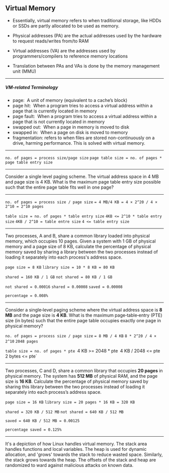 ## Virtual Memory
- Essentially, virtual memory refers to when traditional storage, like HDDs or SSDs are partly allocated to be used as memory.

- Physical addresses (PA) are the actual addresses used by the hardware to request reads/writes from/to RAM
- Virtual addresses (VA) are the addresses used by programmers/compilers to reference memory locations
- Translation between PAs and VAs is done by the memory management unit (MMU)

---
##### VM-related Terminology
- page:  A unit of memory (equivalent to a cache’s block)
- page hit:  When a program tries to access a virtual address within a page that is currently located in memory
- page fault:  When a program tries to access a virtual address within a page that is not currently located in memory
- swapped out:  When a page in memory is moved to disk
- swapped in:  When a page on disk is moved to memory
- fragmentation: refers to when files are stored non-continuously on a drive, harming performance. This is solved with virtual memory.

---

`no. of pages = process size/page size`
`page table size = no. of pages * page table entry size`

---

Consider a single level paging scheme. The virtual address space in 4 MB and page size is 4 KB. What is the maximum page table entry size possible such that the entire page table fits well in one page?

---

`no. of pages = process size / page size`
`= 4 MB/4 KB = 4 × 2^20 / 4 × 2^10 = 2^10 pages`

`table size = no. of pages * table entry size`
`4KB <= 2^10 * table entry size`
`4KB / 2^10 = table entre size`
`4 <= table entry size`

---

Two processes, A and B, share a common library loaded into physical memory, which occupies 10 pages. Given a system with 1 GB of physical memory and a page size of 8 KB, calculate the percentage of physical memory saved by sharing a library between the two processes instead of loading it separately into each process's address space.

`page size = 8 KB`
`library size = 10 * 8 KB = 80 KB`

`shared = 160 KB / 1 GB`
`not shared = 80 KB / 1 GB`

`not shared = 0.00016`
`shared = 0.00008`
`saved = 0.00008`

`percentage = 0.008%`

---

Consider a single‐level paging scheme where the virtual address space is **8 MB** and the page size is **4 KB**. What is the maximum page‐table‐entry (PTE) size (in bytes) such that the entire page table occupies exactly one page in physical memory?

`no. of pages = process size / page size`
`= 8 MB / 4 KB`
`8 * 2^20 / 4 × 2^10`
`2048 pages`

`table size = no. of pages * pte
`4 KB >= 2048 * pte`
`4 KB / 2048 <= pte`
`2 bytes <= pte`

---

Two processes, C and D, share a common library that occupies **20 pages** in physical memory. The system has **512 MB** of physical RAM, and the page size is **16 KB**. Calculate the percentage of physical memory saved by sharing this library between the two processes instead of loading it separately into each process’s address space.

`page size = 16 KB`
`library size = 20 pages * 16 KB = 320 KB`

`shared = 320 KB / 512 MB`
`not shared = 640 KB / 512 MB`

`saved = 640 KB / 512 MB = 0.00125`

`percentage saved = 0.125%`

---

It's a depiction of how Linux handles virtual memory.
The stack area handles functions and local variables.
The heap is used for dynamic allocation, and 'grows' towards the stack to reduce wasted space. Similarly, the stack grows towards the heap.
The offsets of the stack and heap are randomized to ward against malicious attacks on known data.